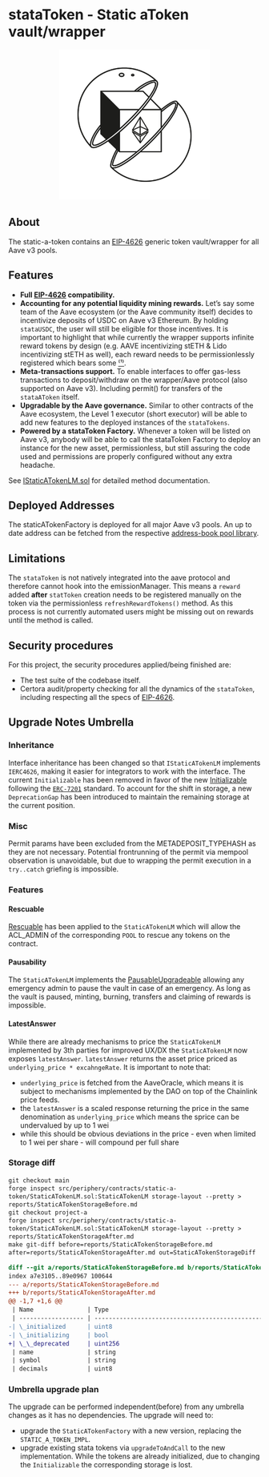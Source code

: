 # stataToken - Static aToken vault/wrapper

<p align="center">
<img src="../../../../resources/static-a-token-wrapping.jpeg" width="300">
</p>

## About

The static-a-token contains an [EIP-4626](https://eips.ethereum.org/EIPS/eip-4626) generic token vault/wrapper for all Aave v3 pools.

## Features

- **Full [EIP-4626](https://eips.ethereum.org/EIPS/eip-4626) compatibility.**
- **Accounting for any potential liquidity mining rewards.** Let’s say some team of the Aave ecosystem (or the Aave community itself) decides to incentivize deposits of USDC on Aave v3 Ethereum. By holding `stataUSDC`, the user will still be eligible for those incentives.
  It is important to highlight that while currently the wrapper supports infinite reward tokens by design (e.g. AAVE incentivizing stETH & Lido incentivizing stETH as well), each reward needs to be permissionlessly registered which bears some [⁽¹⁾](#limitations).
- **Meta-transactions support.** To enable interfaces to offer gas-less transactions to deposit/withdraw on the wrapper/Aave protocol (also supported on Aave v3). Including permit() for transfers of the `stataAToken` itself.
- **Upgradable by the Aave governance.** Similar to other contracts of the Aave ecosystem, the Level 1 executor (short executor) will be able to add new features to the deployed instances of the `stataTokens`.
- **Powered by a stataToken Factory.** Whenever a token will be listed on Aave v3, anybody will be able to call the stataToken Factory to deploy an instance for the new asset, permissionless, but still assuring the code used and permissions are properly configured without any extra headache.

See [IStaticATokenLM.sol](./interfaces/IStaticATokenLM.sol) for detailed method documentation.

## Deployed Addresses

The staticATokenFactory is deployed for all major Aave v3 pools.
An up to date address can be fetched from the respective [address-book pool library](https://github.com/bgd-labs/aave-address-book/blob/main/src/AaveV3Ethereum.sol).

## Limitations

The `stataToken` is not natively integrated into the aave protocol and therefore cannot hook into the emissionManager.
This means a `reward` added **after** `statToken` creation needs to be registered manually on the token via the permissionless `refreshRewardTokens()` method.
As this process is not currently automated users might be missing out on rewards until the method is called.

## Security procedures

For this project, the security procedures applied/being finished are:

- The test suite of the codebase itself.
- Certora audit/property checking for all the dynamics of the `stataToken`, including respecting all the specs of [EIP-4626](https://eips.ethereum.org/EIPS/eip-4626).

## Upgrade Notes Umbrella

### Inheritance

Interface inheritance has been changed so that `IStaticATokenLM` implements `IERC4626`, making it easier for integrators to work with the interface.
The current `Initializable` has been removed in favor of the new [Initializable](https://github.com/OpenZeppelin/openzeppelin-contracts-upgradeable/blob/9a47a37c4b8ce2ac465e8656f31d32ac6fe26eaa/contracts/proxy/utils/Initializable.sol) following the [`ERC-7201`](https://eips.ethereum.org/EIPS/eip-7201) standard.
To account for the shift in storage, a new `DeprecationGap` has been introduced to maintain the remaining storage at the current position.

### Misc

Permit params have been excluded from the METADEPOSIT_TYPEHASH as they are not necessary.
Potential frontrunning of the permit via mempool observation is unavoidable, but due to wrapping the permit execution in a `try..catch` griefing is impossible.

### Features

#### Rescuable

[Rescuable](https://github.com/bgd-labs/solidity-utils/blob/main/src/contracts/utils/Rescuable.sol) has been applied to
the `StaticATokenLM` which will allow the ACL_ADMIN of the corresponding `POOL` to rescue any tokens on the contract.

#### Pausability

The `StaticATokenLM` implements the [PausableUpgradeable](https://github.com/OpenZeppelin/openzeppelin-contracts-upgradeable/blob/9a47a37c4b8ce2ac465e8656f31d32ac6fe26eaa/contracts/utils/PausableUpgradeable.sol) allowing any emergency admin to pause the vault in case of an emergency.
As long as the vault is paused, minting, burning, transfers and claiming of rewards is impossible.

#### LatestAnswer

While there are already mechanisms to price the `StaticATokenLM` implemented by 3th parties for improved UX/DX the `StaticATokenLM` now exposes `latestAnswer`.
`latestAnswer` returns the asset price priced as `underlying_price * excahngeRate`.
It is important to note that:
- `underlying_price` is fetched from the AaveOracle, which means it is subject to mechanisms implemented by the DAO on top of the Chainlink price feeds.
- the `latestAnswer` is a scaled response returning the price in the same denomination as `underlying_price` which means the sprice can be undervalued by up to 1 wei
- while this should be obvious deviations in the price - even when limited to 1 wei per share - will compound per full share

### Storage diff

```
git checkout main
forge inspect src/periphery/contracts/static-a-token/StaticATokenLM.sol:StaticATokenLM storage-layout --pretty > reports/StaticATokenStorageBefore.md
git checkout project-a
forge inspect src/periphery/contracts/static-a-token/StaticATokenLM.sol:StaticATokenLM storage-layout --pretty > reports/StaticATokenStorageAfter.md
make git-diff before=reports/StaticATokenStorageBefore.md after=reports/StaticATokenStorageAfter.md out=StaticATokenStorageDiff
```

```diff
diff --git a/reports/StaticATokenStorageBefore.md b/reports/StaticATokenStorageAfter.md
index a7e3105..89e0967 100644
--- a/reports/StaticATokenStorageBefore.md
+++ b/reports/StaticATokenStorageAfter.md
@@ -1,7 +1,6 @@
 | Name               | Type                                                                           | Slot | Offset | Bytes | Contract                                                                 |
 | ------------------ | ------------------------------------------------------------------------------ | ---- | ------ | ----- | ------------------------------------------------------------------------ |
-| \_initialized      | uint8                                                                          | 0    | 0      | 1     | src/periphery/contracts/static-a-token/StaticATokenLM.sol:StaticATokenLM |
-| \_initializing     | bool                                                                           | 0    | 1      | 1     | src/periphery/contracts/static-a-token/StaticATokenLM.sol:StaticATokenLM |
+| \_\_deprecated     | uint256                                                                        | 0    | 0      | 32    | src/periphery/contracts/static-a-token/StaticATokenLM.sol:StaticATokenLM |
 | name               | string                                                                         | 1    | 0      | 32    | src/periphery/contracts/static-a-token/StaticATokenLM.sol:StaticATokenLM |
 | symbol             | string                                                                         | 2    | 0      | 32    | src/periphery/contracts/static-a-token/StaticATokenLM.sol:StaticATokenLM |
 | decimals           | uint8                                                                          | 3    | 0      | 1     | src/periphery/contracts/static-a-token/StaticATokenLM.sol:StaticATokenLM |
```

### Umbrella upgrade plan

The upgrade can be performed independent(before) from any umbrella changes as it has no dependencies.
The upgrade will need to:
- upgrade the `StaticATokenFactory` with a new version, replacing the `STATIC_A_TOKEN_IMPL`.
- upgrade existing stata tokens via `upgradeToAndCall` to the new implementation. While the tokens are already initialized, due to changing the `Initializable` the corresponding storage is lost.
